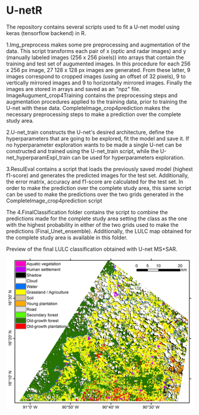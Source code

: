 # U-netR

The repository contains several scripts used to fit a U-net model using keras (tensorflow backend) in R. 

1.Img_preprocess makes some pre preprocessing and augmentation of the data. This script transforms each pair of x (optic and radar images) and y (manually labeled images (256 x 256 pixels)) into arrays that contain the training and test set of augumented images. In this procedure for each 256 x 256 px image, 27 128 x 128 px images are generated. From these latter, 9 images correspond to cropped images (using an offset of 32 pixels), 9 to vertically mirrored images and 9 to horizontally mirrored images. Finally the images are stored in arrays and saved as an "npz" file. ImageAugument_crop4Training contains the preprocessing steps and augmentation procedures applied to the training data, prior to training the U-net with these data. CompleteImage_crop4prediction makes the necessary preprocessing steps to make a prediction over the complete study area.

2.U-net_train constructs the U-net's desired architecture, define the hyperparameters that are going to be explored, fit the model and save it. If no hyperparameter exploration wants to be made a single U-net can be constructed and trained using the U-net_train script, while the U-net_hyperparamExpl_train can be used for hyperparameters exploration.

3.ResulEval contains a script that loads the previously saved model (highest f1-score) and generates the predicted images for the test set. Additionally, the error matrix, accuracy and f1-score are calculated for the test set. In order to make the prediction over the complete study area, this same script can be used to make the predictions over the two grids generated in the CompleteImage_crop4prediction script

The 4.FinalClassification folder contains the script to combine the predictions made for the complete study area setting the class as the one with the highest probability in either of the two grids used to make the predictions (Final_Unet_ensemble). Additionally, the LULC map obtained for the complete study area is available in this folder.

Preview of the final LULC classification obtained with U-net MS+SAR.

![U-net LULC](/4.FinalClassification/preview.png?raw=true "MX 1 - 3 months mosaics")
